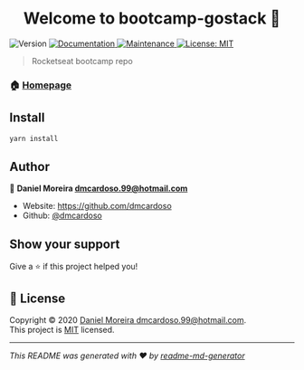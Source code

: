 <h1 align="center">Welcome to bootcamp-gostack 👋</h1>
<p>
  <img alt="Version" src="https://img.shields.io/badge/version-1.0.0-blue.svg?cacheSeconds=2592000" />
  <a href="https://github.com/dmcardoso/bootcamp-gostack#readme" target="_blank">
    <img alt="Documentation" src="https://img.shields.io/badge/documentation-yes-brightgreen.svg" />
  </a>
  <a href="https://github.com/dmcardoso/bootcamp-gostack/graphs/commit-activity" target="_blank">
    <img alt="Maintenance" src="https://img.shields.io/badge/Maintained%3F-yes-green.svg" />
  </a>
  <a href="https://github.com/dmcardoso/bootcamp-gostack/blob/master/LICENSE" target="_blank">
    <img alt="License: MIT" src="https://img.shields.io/github/license/dmcardoso/bootcamp-gostack" />
  </a>
</p>

> Rocketseat bootcamp repo

### 🏠 [Homepage](https://github.com/dmcardoso/bootcamp-gostack#readme)

## Install

```sh
yarn install
```

## Author

👤 **Daniel Moreira <dmcardoso.99@hotmail.com>**

* Website: https://github.com/dmcardoso
* Github: [@dmcardoso](https://github.com/dmcardoso)

## Show your support

Give a ⭐️ if this project helped you!

## 📝 License

Copyright © 2020 [Daniel Moreira <dmcardoso.99@hotmail.com>](https://github.com/dmcardoso).<br />
This project is [MIT](https://github.com/dmcardoso/bootcamp-gostack/blob/master/LICENSE) licensed.

***
_This README was generated with ❤️ by [readme-md-generator](https://github.com/kefranabg/readme-md-generator)_